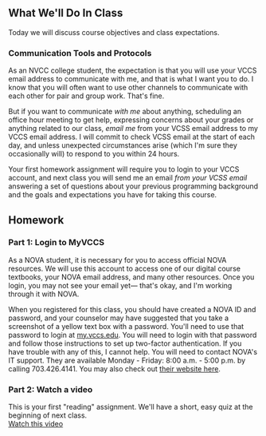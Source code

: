 ## What We'll Do In Class

Today we will discuss course objectives and class expectations.

### Communication Tools and Protocols

As an NVCC college student, the expectation is that you will use your VCCS email address to communicate with me, and that is what I want you to do. I know that you will often want to use other channels to communicate with each other for pair and group work. That's fine.

But if you want to communicate *with me* about anything, scheduling an office hour meeting to get help, expressing concerns about your grades or anything related to our class, *email me* from your VCSS email address to my VCCS email address. I will commit to check VCSS email at the start of each day, and unless unexpected circumstances arise (which I'm sure they occasionally will) to respond to you within 24 hours.

Your first homework assignment will require you to login to your VCCS account, and next class you will send me an email *from your VCSS email* answering a set of questions about your previous programming background and the goals and expectations you have for taking this course.

## Homework

### Part 1: Login to MyVCCS

As a NOVA student, it is necessary for you to access official NOVA resources. We will use this account to access one of our digital course textbooks, your NOVA email address, and many other resources. Once you login, you may not see your email yet— that's okay, and I'm working through it with NOVA.

When you registered for this class, you should have created a NOVA ID and password, and your counselor may have suggested that you take a screenshot of a yellow text box with a password. You'll need to use that password to login at [my.vccs.edu](http://my.vccs.edu). You will need to login with that password and follow those instructions to set up two-factor authentication. If you have trouble with any of this, I cannot help. You will need to contact NOVA's IT support. They are available Monday - Friday: 8:00 a.m. - 5:00 p.m. by calling 703.426.4141. You may also check out [their website here](https://www.nvcc.edu/about/offices/ithd/index.html).

### Part 2: Watch a video

This is your first "reading" assignment. We'll have a short, easy quiz at the beginning of next class.  
[Watch this video](https://www.youtube.com/watch?v=XE_FPEFpHt4)
